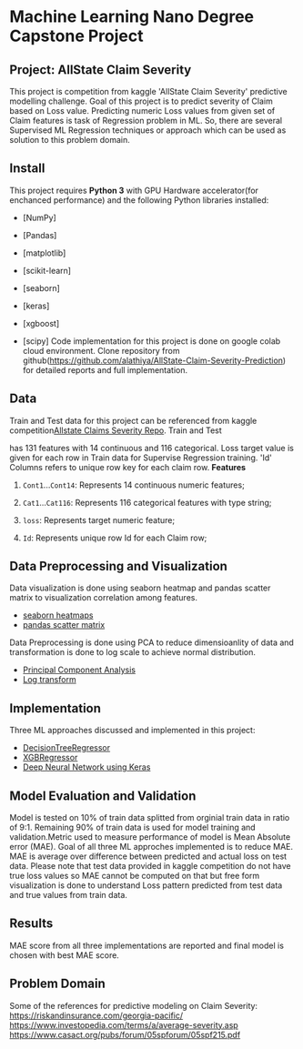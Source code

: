 # Machine Learning Nano Degree Capstone Project

## Project: AllState Claim Severity

This project is competition from kaggle 'AllState Claim Severity' predictive modelling challenge. Goal of this project is to predict severity 
of Claim based on Loss value. Predicting numeric Loss values from given set of Claim features is task of Regression problem in ML. So, there 
are several Supervised ML Regression techniques or approach which can be used as solution to this problem domain. 


## Install


This project requires **Python 3** with GPU Hardware accelerator(for enchanced performance) and the following Python libraries installed:


- [NumPy]

- [Pandas]
- [matplotlib]
- [scikit-learn]
- [seaborn]
- [keras]
- [xgboost]
- [scipy]
Code implementation for this project is done on google colab cloud environment. 
Clone repository from github(https://github.com/alathiya/AllState-Claim-Severity-Prediction) for detailed reports and full implementation. 


## Data

Train and Test data for this project can be referenced from kaggle competition[Allstate Claims Severity Repo](https://www.kaggle.com/c/allstate-claims-severity/data).
Train and Test 

has 131 features with 14 continuous and 116 categorical. Loss target value is given for each row in Train data for Supervise
Regression training. 'Id' Columns refers to unique row key for each claim row. 
**Features**

1) `Cont1`...`Cont14`: Represents 14 continuous numeric features; 

2) `Cat1`...`Cat116`: Represents 116 categorical features with type string; 
3) `loss`: Represents target numeric feature; 

4) `Id`: Represents unique row Id for each Claim row;



## Data Preprocessing and Visualization
Data visualization is done using seaborn heatmap and pandas scatter matrix to visualization correlation among features.
- [seaborn heatmaps](https://seaborn.pydata.org/generated/seaborn.heatmap.html)
- [pandas scatter matrix](https://pandas.pydata.org/pandas-docs/stable/reference/api/pandas.plotting.scatter_matrix.html)  

Data Preprocessing is done using PCA to reduce dimensioanlity of data and transformation is done to log scale to achieve normal distribution.
- [Principal Component Analysis](https://scikit-learn.org/stable/modules/generated/sklearn.decomposition.PCA.html)
- [Log transform](https://docs.scipy.org/doc/numpy/reference/generated/numpy.log.html)


## Implementation
Three ML approaches discussed and implemented in this project: 
- [DecisionTreeRegressor](https://scikit-learn.org/stable/modules/generated/sklearn.tree.DecisionTreeRegressor.html)
- [XGBRegressor](https://xgboost.readthedocs.io/en/latest/python/python_api.html)
- [Deep Neural Network using Keras](https://machinelearningmastery.com/tutorial-first-neural-network-python-keras/)


## Model Evaluation and Validation
Model is tested on 10% of train data splitted from orginial train data in ratio of 9:1. Remaining 90% of train data is used for 
model training and validation.Metric used to measure performance of model is Mean Absolute error (MAE). Goal of all three ML approches 
implemented is to reduce MAE. MAE is average over difference between predicted and actual loss on test data.
Please note that test data provided in kaggle competition do not have true loss values so MAE cannot be computed on that but free form
visualization is done to understand Loss pattern predicted from test data and true values from train data.


## Results
MAE score from all three implementations are reported and final model is chosen with best MAE score.      


## Problem Domain
Some of the references for predictive modeling on Claim Severity:  
https://riskandinsurance.com/georgia-pacific/  
https://www.investopedia.com/terms/a/average-severity.asp  
https://www.casact.org/pubs/forum/05spforum/05spf215.pdf  